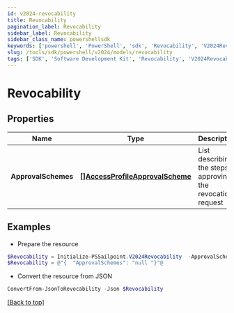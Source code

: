```yaml
---
id: v2024-revocability
title: Revocability
pagination_label: Revocability
sidebar_label: Revocability
sidebar_class_name: powershellsdk
keywords: ['powershell', 'PowerShell', 'sdk', 'Revocability', 'V2024Revocability'] 
slug: /tools/sdk/powershell/v2024/models/revocability
tags: ['SDK', 'Software Development Kit', 'Revocability', 'V2024Revocability']
---
```



# Revocability

## Properties

Name | Type | Description | Notes
------------ | ------------- | ------------- | -------------
**ApprovalSchemes** | [**[]AccessProfileApprovalScheme**](access-profile-approval-scheme) | List describing the steps in approving the revocation request | [optional] 

## Examples

- Prepare the resource
```powershell
$Revocability = Initialize-PSSailpoint.V2024Revocability  -ApprovalSchemes null
$Revocability = @"{  "ApprovalSchemes": "null "}"@
```

- Convert the resource from JSON
```powershell
ConvertFrom-JsonToRevocability -Json $Revocability
```


[[Back to top]](#) 


